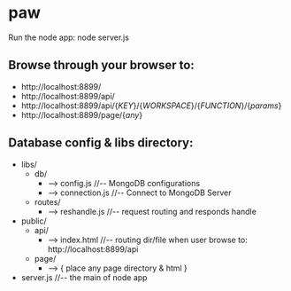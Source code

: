 paw
===

Run the node app:
  node server.js

Browse through your browser to:
---
  * http://localhost:8899/
  * http://localhost:8899/api/
  * http://localhost:8899/api/{_KEY_}/{_WORKSPACE_}/{_FUNCTION_}/{_params_}
  * http://localhost:8899/page/{_any_}


Database config & libs directory:
---
* libs/
  * db/
    * --> config.js       //-- MongoDB configurations
    * --> connection.js   //-- Connect to MongoDB Server
  * routes/
    * --> reshandle.js    //-- request routing and responds handle
* public/
  * api/
    * --> index.html      //-- routing dir/file when user browse to: http://localhost:8899/api
  * page/
    * --> { place any page directory & html }
* server.js           //-- the main of node app
  
